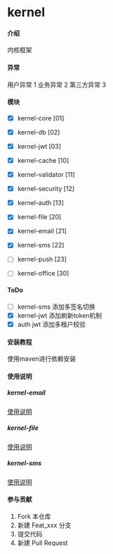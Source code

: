 # kernel

#### 介绍
内核框架
#### 异常
用户异常 1
业务异常 2
第三方异常 3
#### 模块
- [x] kernel-core [01]
- [x] kernel-db [02]
- [x] kernel-jwt [03]

- [x] kernel-cache [10]
- [x] kernel-validator [11]
- [x] kernel-security [12]
- [x] kernel-auth [13]

- [x] kernel-file [20]
- [x] kernel-email [21]
- [x] kernel-sms [22]
- [ ] kernel-push [23]


- [ ] kernel-office [30]

#### ToDo
- [ ] kernel-sms 添加多签名切换
- [x] kernel-jwt 添加刷新token机制
- [x] auth jwt 添加多租户校验

#### 安装教程
使用maven进行依赖安装
#### 使用说明

##### kernel-email

[使用说明](kernel-email/README.md)

##### kernel-file

[使用说明](kernel-file/README.md)

##### kernel-sms

[使用说明](kernel-sms/README.md)

#### 参与贡献

1.  Fork 本仓库
2.  新建 Feat_xxx 分支
3.  提交代码
4.  新建 Pull Request
